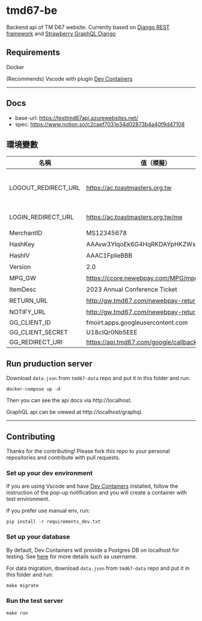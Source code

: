 # tmd67-be
Backend api of TM D67 website. Currently based on [Django REST framework](https://www.django-rest-framework.org/) and [Strawberry GraphQL Django](https://strawberry-graphql.github.io/strawberry-graphql-django/)

## Requirements
Docker

(Recommends) Vscode with plugin [Dev Containers](https://marketplace.visualstudio.com/items?itemName=ms-vscode-remote.remote-containers)

---
## Docs
- base-url: https://testtmd67api.azurewebsites.net/
- spec: https://www.notion.so/c2caef7031e34d02873b4a40f9d47108

## 環境變數
| 名稱 | 值（模擬）                            | 模組       | 註 |
| --- |--------------------------------|----------| --- |
| LOGOUT_REDIRECT_URL | https://ac.toastmasters.org.tw | Identity | 首頁，支付後追加/me |
| LOGIN_REDIRECT_URL | https://ac.toastmasters.org.tw/me | Identity | 登入後的頁面 |
| MerchantID | MS12345678                     | Payment  | 藍新 |
| HashKey | AAAvw3YlqoEk6G4HqRKDAYpHKZWxBBB | Payment  | 藍新 |
| HashIV | AAAC1FplieBBB                  | Payment  | 藍新 |
| Version | 2.0                            | Payment  | 藍新 |
| MPG_GW | https://ccore.newebpay.com/MPG/mpg_gateway | Payment  | 藍新 |
| ItemDesc | 2023 Annual Conference Ticket  | Payment  | 藍新 |
| RETURN_URL | http://gw.tmd67.com/newebpay-return/ | Payment  | 藍新 |
| NOTIFY_URL | http://gw.tmd67.com/newebpay-return/ | Payment  | 藍新 |
| GG_CLIENT_ID | fmoirt.apps.googleusercontent.com | Google   | Google |
| GG_CLIENT_SECRET | U18cIQr0Nb5EEE                 | Google   | Google |
| GG_REDIRECT_URI | https://api.tmd67.com/google/callback/ | Google   | Google |

## Run pruduction server
Download `data.json` from `tmd67-data` repo and put it in this folder and run:

    docker-compose up -d

Then you can see the api docs via http://localhost.

GraphQL api can be viewed at http://localhost/graphql.

---
## Contributing
Thanks for the contributing! Please fork this repo to your personal repositories and contribute with pull requests.

### Set up your dev environment
If you are using Vscode and have [Dev Containers](https://marketplace.visualstudio.com/items?itemName=ms-vscode-remote.remote-containers) installed, follow the instruction of the pop-up notification and you will create a container with test environment.

If you prefer use manual env, run:

    pip install -r requirements_dev.txt

### Set up your database
By default, Dev Containers will provide a Postgres DB on localhost for testing. See [here](https://github.com/toastmasters-d67/tmd67-be/blob/main/.devcontainer/docker-compose.yml#L29) for more details such as username.

For data migration, download `data.json` from `tmd67-data` repo and put it in this folder and run:

    make migrate

### Run the test server
    make run
